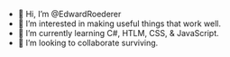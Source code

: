 - 👋 Hi, I’m @EdwardRoederer
- 👀 I’m interested in making useful things that work well.
- 🌱 I’m currently learning C#, HTLM, CSS, & JavaScript.
- 💞️ I’m looking to collaborate surviving.


<!---
EdwardRoederer/EdwardRoederer is a ✨ special ✨ repository because its `README.md` (this file) appears on your GitHub profile.
You can click the Preview link to take a look at your changes.
--->
